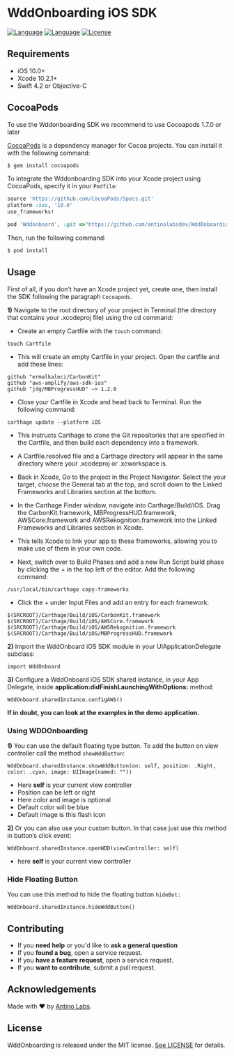 <h1>WddOnboarding iOS SDK</h1>


  [![Language](https://img.shields.io/badge/Swift-5-red?style=plastic)]()
  [![Language](https://img.shields.io/badge/Objective--C-compatible-blue?style=plastic)]()
  [![License](https://img.shields.io/github/license/antinolabsdev/WddOnboarding-SDK-iOS?style=plastic)]()
  
## Requirements

- iOS 10.0+
- Xcode 10.2.1+
- Swift 4.2 or Objective-C

## CocoaPods

To use the Wddonboarding SDK we recommend to use Cocoapods 1.7.0 or later

[CocoaPods](http://cocoapods.org) is a dependency manager for Cocoa projects. You can install it with the following command:

```bash
$ gem install cocoapods
```

To integrate the Wddonboarding SDK into your Xcode project using CocoaPods, specify it in your `Podfile`:


```ruby
source 'https://github.com/CocoaPods/Specs.git'
platform :ios, '10.0'
use_frameworks!

pod 'Wddonboard', :git =>"https://github.com/antinolabsdev/WddOnboarding-SDK-iOS.git"
```

Then, run the following command:

```bash
$ pod install
```

## Usage
First of all, if you don't have an Xcode project yet, create one, then install the SDK following the paragraph `Cocoapods`.

**1)** Navigate to the root directory of your project in Terminal (the directory that contains your .xcodeproj file) using the cd command:
- Create an empty Cartfile with the `touch` command:
```
touch Cartfile
```
- This will create an empty Cartfile in your project. Open the cartfile and add these lines:
```
github "ermalkaleci/CarbonKit"
github "aws-amplify/aws-sdk-ios"
github "jdg/MBProgressHUD" ~> 1.2.0
```

- Close your Cartfile in Xcode and head back to Terminal. Run the following command:
```
carthage update --platform iOS
```

- This instructs Carthage to clone the Git repositories that are specified in the Cartfile, and then build each dependency into a framework.

- A Cartfile.resolved file and a Carthage directory will appear in the same directory where your .xcodeproj or .xcworkspace is.

- Back in Xcode, Go to the project in the Project Navigator. Select the your target, choose the General tab at the top, and scroll down to the Linked Frameworks and Libraries section at the bottom.
- In the Carthage Finder window, navigate into Carthage/Build/iOS. Drag the CarbonKit.framework, MBProgressHUD.framework, AWSCore.framework and AWSRekognition.framework into the Linked Frameworks and Libraries section in Xcode.
- This tells Xcode to link your app to these frameworks, allowing you to make use of them in your own code.
- Next, switch over to Build Phases and add a new Run Script build phase by clicking the + in the top left of the editor. Add the following command:
```
/usr/local/bin/carthage copy-frameworks
```
- Click the + under Input Files and add an entry for each framework:
```
$(SRCROOT)/Carthage/Build/iOS/CarbonKit.framework
$(SRCROOT)/Carthage/Build/iOS/AWSCore.framework
$(SRCROOT)/Carthage/Build/iOS/AWSRekognition.framework
$(SRCROOT)/Carthage/Build/iOS/MBProgressHUD.framework
```


**2)** Import the WddOnboard iOS SDK module in your UIApplicationDelegate subclass:

```
import WddOnboard
```
**3)** Configure a WddOnboard iOS SDK shared instance, in your App Delegate, inside **application:didFinishLaunchingWithOptions:** method:

```
WddOnboard.sharedInstance.configAWS()
```

**If in doubt, you can look at the examples in the demo application.**

### Using WDDOnboarding
**1)** You can use the default floating type button. To add the button on view controller call the method `showWddButton`:

```
WddOnboard.sharedInstance.showWddButton(on: self, position: .Right, color: .cyan, image: UIImage(named: ""))
```
- Here **self** is your current view controller
- Position can be left or right
- Here color and image is optional
- Default color will be blue
- Default image is this flash icon

**2)** Or you can also use your custom button. In that case just use this method in button’s click event:
```
WddOnboard.sharedInstance.openWDD(viewController: self)
```
- here **self** is your current view controller

### Hide Floating Button
You can use this method to hide the floating button `hideBot:`

```
WddOnboard.sharedInstance.hideWddButton()
```

## Contributing

- If you **need help** or you'd like to **ask a general question**
- If you **found a bug**, open a service request.
- If you **have a feature request**, open a service request.
- If you **want to contribute**, submit a pull request.


## Acknowledgements

Made with ❤️ by [Antino Labs](https://www.antino.io/).


## License
WddOnboarding is released under the MIT license. [See LICENSE](https://github.com/antinolabsdev/WddOnboarding-SDK-iOS/blob/master/LICENSE) for details.
